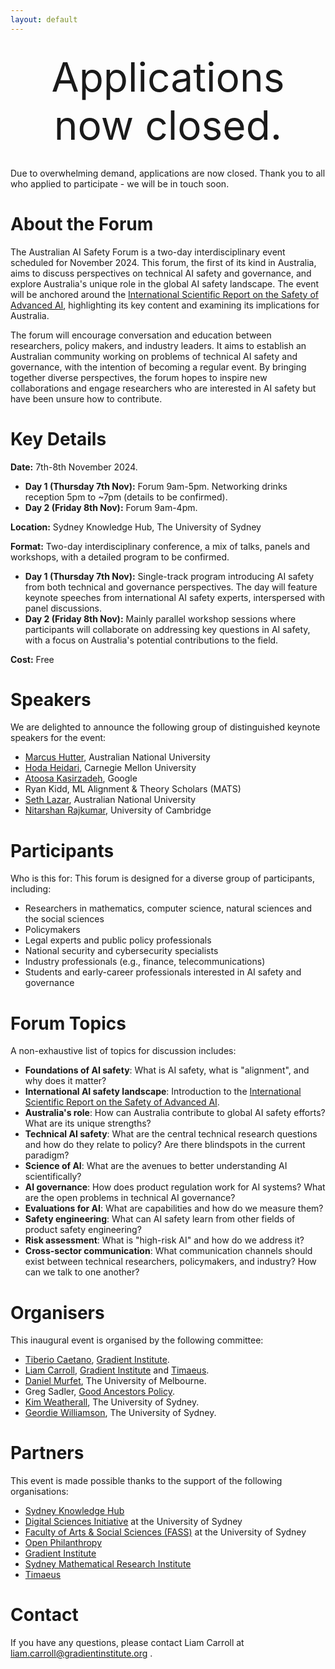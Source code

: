 ```yaml
---
layout: default
---
```


<!-- <p style="text-align: center;">
  <img src="/images/ai_header.jpg" alt="AI Header" width="900">
</p> -->

<p style="text-align: center; font-size: 64px; margin-top: 30px; margin-bottom: 30px;">
  <!-- <a href="https://forms.gle/LJB9wF7fjnvqcZxdA">Apply here!</a> -->
  Applications now closed.
</p>

Due to overwhelming demand, applications are now closed. Thank you to all who applied to participate - we will be in touch soon.

# About the Forum
The Australian AI Safety Forum is a two-day interdisciplinary event scheduled for November 2024. This forum, the first of its kind in Australia, aims to discuss perspectives on technical AI safety and governance, and explore Australia's unique role in the global AI safety landscape. The event will be anchored around the [International Scientific Report on the Safety of Advanced AI](https://assets.publishing.service.gov.uk/media/6655982fdc15efdddf1a842f/international_scientific_report_on_the_safety_of_advanced_ai_interim_report.pdf), highlighting its key content and examining its implications for Australia.

The forum will encourage conversation and education between researchers, policy makers, and industry leaders. It aims to establish an Australian community working on problems of technical AI safety and governance, with the intention of becoming a regular event. By bringing together diverse perspectives, the forum hopes to inspire new collaborations and engage researchers who are interested in AI safety but have been unsure how to contribute.

# Key Details

**Date:** 7th-8th November 2024. 

- **Day 1 (Thursday 7th Nov):** Forum 9am-5pm. Networking drinks reception 5pm to ~7pm (details to be confirmed). 
- **Day 2 (Friday 8th Nov):** Forum 9am-4pm. 

**Location:** Sydney Knowledge Hub, The University of Sydney

**Format:** Two-day interdisciplinary conference, a mix of talks, panels and workshops, with a detailed program to be confirmed. 

- **Day 1 (Thursday 7th Nov):** Single-track program introducing AI safety from both technical and governance perspectives. The day will feature keynote speeches from international AI safety experts, interspersed with panel discussions.
- **Day 2 (Friday 8th Nov):** Mainly parallel workshop sessions where participants will collaborate on addressing key questions in AI safety, with a focus on Australia's potential contributions to the field.

**Cost:** Free 

# Speakers

We are delighted to announce the following group of distinguished keynote speakers for the event:

- [Marcus Hutter](http://www.hutter1.net), Australian National University
- [Hoda Heidari](https://www.cs.cmu.edu/~hheidari/), Carnegie Mellon University 
- [Atoosa Kasirzadeh](https://kasirzadeh.org), Google
- Ryan Kidd, ML Alignment & Theory Scholars (MATS)
- [Seth Lazar](https://sethlazar.org), Australian National University
- [Nitarshan Rajkumar](https://www.nitarshan.com), University of Cambridge

# Participants
Who is this for: This forum is designed for a diverse group of participants, including:

- Researchers in mathematics, computer science, natural sciences and the social sciences
- Policymakers
- Legal experts and public policy professionals
- National security and cybersecurity specialists
- Industry professionals (e.g., finance, telecommunications)
- Students and early-career professionals interested in AI safety and governance

# Forum Topics
A non-exhaustive list of topics for discussion includes: 
- **Foundations of AI safety**: What is AI safety, what is "alignment", and why does it matter?
- **International AI safety landscape**: Introduction to the [International Scientific Report on the Safety of Advanced AI](https://assets.publishing.service.gov.uk/media/6655982fdc15efdddf1a842f/international_scientific_report_on_the_safety_of_advanced_ai_interim_report.pdf).
- **Australia's role**: How can Australia contribute to global AI safety efforts? What are its unique strengths? 
- **Technical AI safety**: What are the central technical research questions and how do they relate to policy? Are there blindspots in the current paradigm? 
- **Science of AI**: What are the avenues to better understanding AI scientifically? 
- **AI governance**: How does product regulation work for AI systems? What are the open problems in technical AI governance? 
- **Evaluations for AI**: What are capabilities and how do we measure them?
- **Safety engineering**: What can AI safety learn from other fields of product safety engineering? 
- **Risk assessment**: What is "high-risk AI" and how do we address it?
- **Cross-sector communication**: What communication channels should exist between technical researchers, policymakers, and industry? How can we talk to one another? 

# Organisers
This inaugural event is organised by the following committee: 
- [Tiberio Caetano](https://www.gradientinstitute.org/about-us/team/tiberio-caetano/), [Gradient Institute](https://www.gradientinstitute.org). 
- [Liam Carroll](https://www.gradientinstitute.org/about-us/team/liam-carroll/), [Gradient Institute](https://www.gradientinstitute.org) and [Timaeus](https://timaeus.co). 
- [Daniel Murfet](http://therisingsea.org/), The University of Melbourne. 
- Greg Sadler, [Good Ancestors Policy](https://www.goodancestors.org.au).
- [Kim Weatherall](https://www.sydney.edu.au/law/about/our-people/academic-staff/kimberlee-weatherall.html), The University of Sydney. 
- [Geordie Williamson](https://www.maths.usyd.edu.au/u/geordie/), The University of Sydney. 

# Partners
This event is made possible thanks to the support of the following organisations: 
- [Sydney Knowledge Hub](https://www.sydney.edu.au/engage/industry-business-partnerships/sydney-knowledge-hub.html)
- [Digital Sciences Initiative](https://dsi.sydney.edu.au) at the University of Sydney
- [Faculty of Arts & Social Sciences (FASS)](https://www.sydney.edu.au/arts/) at the University of Sydney
- [Open Philanthropy](https://www.openphilanthropy.org)
- [Gradient Institute](https://www.gradientinstitute.org)
- [Sydney Mathematical Research Institute](https://mathematical-research-institute.sydney.edu.au)
- [Timaeus](https://timaeus.co) 

# Contact
If you have any questions, please contact Liam Carroll at liam.carroll@gradientinstitute.org . 
